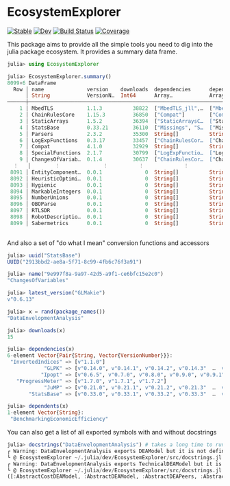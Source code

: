 # EcosystemExplorer

[![Stable](https://img.shields.io/badge/docs-stable-blue.svg)](https://LilithHafner.github.io/EcosystemExplorer.jl/stable/)
[![Dev](https://img.shields.io/badge/docs-dev-blue.svg)](https://LilithHafner.github.io/EcosystemExplorer.jl/dev/)
[![Build Status](https://github.com/LilithHafner/EcosystemExplorer.jl/actions/workflows/CI.yml/badge.svg?branch=main)](https://github.com/LilithHafner/EcosystemExplorer.jl/actions/workflows/CI.yml?query=branch%3Amain)
[![Coverage](https://codecov.io/gh/LilithHafner/EcosystemExplorer.jl/branch/main/graph/badge.svg)](https://codecov.io/gh/LilithHafner/EcosystemExplorer.jl)

This package aims to provide all the simple tools you need to dig into the julia package
ecosystem. It provides a summary data frame.

```julia
julia> using EcosystemExplorer

julia> EcosystemExplorer.summary()
8099×6 DataFrame
  Row │ name              version    downloads  dependencies      dependents        uuid
      │ String            VersionN…  Int64      Array…            Array…            Base.UUID
──────┼──────────────────────────────────────────────────────────────────────────────────────────────
    1 │ MbedTLS           1.1.3          38822  ["MbedTLS_jll",…  ["MbedTLS_jll",…  739be429-bea8-5…
    2 │ ChainRulesCore    1.15.3         36850  ["Compat"]        ["Compat"]        d360d2e6-b24c-1…
    3 │ StaticArrays      1.5.2          36394  ["StaticArraysC…  ["StaticArraysC…  90137ffa-7385-5…
    4 │ StatsBase         0.33.21        36110  ["Missings", "S…  ["Missings", "S…  2913bbd2-ae8a-5…
    5 │ Parsers           2.3.2          35300  String[]          String[]          69de0a69-1ddd-5…
    6 │ LogExpFunctions   0.3.17         33457  ["ChainRulesCor…  ["ChainRulesCor…  2ab3a3ac-af41-5…
    7 │ Compat            4.1.0          32929  String[]          String[]          34da2185-b29b-5…
    8 │ SpecialFunctions  2.1.7          30799  ["LogExpFunctio…  ["LogExpFunctio…  276daf66-3868-5…
    9 │ ChangesOfVariab…  0.1.4          30637  ["ChainRulesCor…  ["ChainRulesCor…  9e997f8a-9a97-4…
  ⋮   │        ⋮              ⋮          ⋮             ⋮                 ⋮                 ⋮
 8091 │ EntityComponent…  0.0.1              0  String[]          String[]          a8343a65-b356-5…
 8092 │ HeuristicOptimi…  0.0.1              0  String[]          String[]          de832154-0e71-4…
 8093 │ Hygienic          0.0.1              0  String[]          String[]          60a53d29-03fa-4…
 8094 │ MarkableIntegers  0.0.1              0  String[]          String[]          0913cafa-90c8-5…
 8095 │ NumberUnions      0.0.1              0  String[]          String[]          fe510250-cf29-5…
 8096 │ OBOParse          0.0.1              0  String[]          String[]          afb48802-0cf5-5…
 8097 │ RTLSDR            0.0.1              0  String[]          String[]          71cfaeeb-f3e6-5…
 8098 │ RobotDescriptio…  0.0.1              0  String[]          String[]          498c179e-6d39-5…
 8099 │ Sabermetrics      0.0.1              0  String[]          String[]          415736d3-e371-4…
                                                                                    8081 rows omitted
```

And also a set of "do what I mean" conversion functions and accessors
```julia
julia> uuid("StatsBase")
UUID("2913bbd2-ae8a-5f71-8c99-4fb6c76f3a91")

julia> name("9e997f8a-9a97-42d5-a9f1-ce6bfc15e2c0")
"ChangesOfVariables"

julia> latest_version("GLMakie")
v"0.6.13"

julia> x = rand(package_names())
"DataEnvelopmentAnalysis"

julia> downloads(x)
15

julia> dependencies(x)
6-element Vector{Pair{String, Vector{VersionNumber}}}:
 "InvertedIndices" => [v"1.1.0"]
            "GLPK" => [v"0.14.0", v"0.14.1", v"0.14.2", v"0.14.3"  …  v"0.15.2", v"0.15.3", v"1.0.0", v"1.0.1"]
           "Ipopt" => [v"0.6.5", v"0.7.0", v"0.8.0", v"0.9.0", v"0.9.1", v"1.0.0", v"1.0.1", v"1.0.2", v"1.0.3"]
   "ProgressMeter" => [v"1.7.0", v"1.7.1", v"1.7.2"]
            "JuMP" => [v"0.21.0", v"0.21.1", v"0.21.2", v"0.21.3"  …  v"0.23.2", v"1.0.0", v"1.1.0", v"1.1.1"]
       "StatsBase" => [v"0.33.0", v"0.33.1", v"0.33.2", v"0.33.3"  …  v"0.33.18", v"0.33.19", v"0.33.20", v"0.33.21"]

julia> dependents(x)
1-element Vector{String}:
 "BenchmarkingEconomicEfficiency"
```

You can also get a list of all exported symbols with and without docstrings
```julia
julia> docstrings("DataEnvelopmentAnalysis") # takes a long time to run the first time
┌ Warning: DataEnvelopmentAnalysis exports DEAModel but it is not defined
└ @ EcosystemExplorer ~/.julia/dev/EcosystemExplorer/src/docstrings.jl:43
┌ Warning: DataEnvelopmentAnalysis exports TechnicalDEAModel but it is not defined
└ @ EcosystemExplorer ~/.julia/dev/EcosystemExplorer/src/docstrings.jl:43
([:AbstractCostDEAModel, :AbstractDEAModel, :AbstractDEAPeers, :AbstractDEAPeersDMU, :AbstractEconomicDEAModel, :AbstractHolderDEAModel, :AbstractProductivityDEAModel, :AbstractProfitDEAModel, :AbstractProfitabilityDEAModel, :AbstractRadialDEAModel  …  :nobs, :normfactor, :noutputs, :nperiods, :peers, :peersmatrix, :prodchange, :rts, :slacks, :targets], [:DEAModel, :DataEnvelopmentAnalysis, :TechnicalDEAModel, :deamaxprofit, :deamaxrevenue, :deamincost])
```